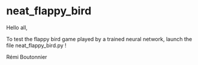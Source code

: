 # neat_flappy_bird

Hello all,

To test the flappy bird game played by a trained neural network, launch the file neat_flappy_bird.py !

Rémi Boutonnier